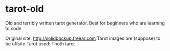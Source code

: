 # tarot-old
Old and terribly written tarot generator. Best for beginners who are learning to code

Original site: http://solidbackup.freear.com
Tarot images are (suppose) to be offsite
Tarot used: Thoth tarot
